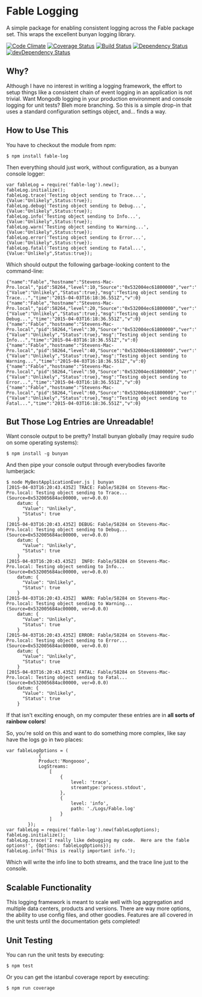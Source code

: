 Fable Logging
=============

A simple package for enabling consistent logging across the Fable package set.  This wraps the excellent bunyan logging library.

[![Code Climate](https://codeclimate.com/github/stevenvelozo/fable-log/badges/gpa.svg)](https://codeclimate.com/github/stevenvelozo/fable-log) [![Coverage Status](https://coveralls.io/repos/stevenvelozo/fable-log/badge.svg?branch=master)](https://coveralls.io/r/stevenvelozo/fable-log?branch=master) [![Build Status](https://travis-ci.org/stevenvelozo/fable-log.svg?branch=master)](https://travis-ci.org/stevenvelozo/fable-log) [![Dependency Status](https://david-dm.org/stevenvelozo/fable-log.svg)](https://david-dm.org/stevenvelozo/fable-log) [![devDependency Status](https://david-dm.org/stevenvelozo/fable-log/dev-status.svg)](https://david-dm.org/stevenvelozo/fable-log#info=devDependencies)

Why?
----

Although I have no interest in writing a logging framework, the effort to setup things like a consistent chain of event logging in an application is not trivial.  Want Mongodb logging in your production environment and console logging for unit tests?  Bleh more branching.  So this is a simple drop-in that uses a standard configuration settings object, and... finds a way.

How to Use This
---------------

You have to checkout the module from npm:

    $ npm install fable-log

Then everything should just work, without configuration, as a bunyan console logger:

    var fableLog = require('fable-log').new();
    fableLog.initialize();
    fableLog.trace('Testing object sending to Trace...',{Value:"Unlikely",Status:true});
    fableLog.debug('Testing object sending to Debug...',{Value:"Unlikely",Status:true});
    fableLog.info('Testing object sending to Info...',{Value:"Unlikely",Status:true});
    fableLog.warn('Testing object sending to Warning...',{Value:"Unlikely",Status:true});
    fableLog.error('Testing object sending to Error...',{Value:"Unlikely",Status:true});
    fableLog.fatal('Testing object sending to Fatal...',{Value:"Unlikely",Status:true});

Which should output the following garbage-looking content to the command-line:

	{"name":"Fable","hostname":"Stevens-Mac-Pro.local","pid":58264,"level":10,"Source":"0x532004ec61800000","ver":"0.0.0","datum":{"Value":"Unlikely","Status":true},"msg":"Testing object sending to Trace...","time":"2015-04-03T16:18:36.551Z","v":0}
	{"name":"Fable","hostname":"Stevens-Mac-Pro.local","pid":58264,"level":20,"Source":"0x532004ec61800000","ver":"0.0.0","datum":{"Value":"Unlikely","Status":true},"msg":"Testing object sending to Debug...","time":"2015-04-03T16:18:36.551Z","v":0}
	{"name":"Fable","hostname":"Stevens-Mac-Pro.local","pid":58264,"level":30,"Source":"0x532004ec61800000","ver":"0.0.0","datum":{"Value":"Unlikely","Status":true},"msg":"Testing object sending to Info...","time":"2015-04-03T16:18:36.551Z","v":0}
	{"name":"Fable","hostname":"Stevens-Mac-Pro.local","pid":58264,"level":40,"Source":"0x532004ec61800000","ver":"0.0.0","datum":{"Value":"Unlikely","Status":true},"msg":"Testing object sending to Warning...","time":"2015-04-03T16:18:36.551Z","v":0}
	{"name":"Fable","hostname":"Stevens-Mac-Pro.local","pid":58264,"level":50,"Source":"0x532004ec61800000","ver":"0.0.0","datum":{"Value":"Unlikely","Status":true},"msg":"Testing object sending to Error...","time":"2015-04-03T16:18:36.551Z","v":0}
	{"name":"Fable","hostname":"Stevens-Mac-Pro.local","pid":58264,"level":60,"Source":"0x532004ec61800000","ver":"0.0.0","datum":{"Value":"Unlikely","Status":true},"msg":"Testing object sending to Fatal...","time":"2015-04-03T16:18:36.551Z","v":0}

But Those Log Entries are Unreadable!
-------------

Want console output to be pretty?  Install bunyan globally (may require sudo on some operating systems):

    $ npm install -g bunyan

And then pipe your console output through everybodies favorite lumberjack:

    $ node MyBestApplicationEver.js | bunyan
    [2015-04-03T16:20:43.435Z] TRACE: Fable/58284 on Stevens-Mac-Pro.local: Testing object sending to Trace... (Source=0x532005684ac00000, ver=0.0.0)
        datum: {
          "Value": "Unlikely",
          "Status": true
        }
    [2015-04-03T16:20:43.435Z] DEBUG: Fable/58284 on Stevens-Mac-Pro.local: Testing object sending to Debug... (Source=0x532005684ac00000, ver=0.0.0)
        datum: {
          "Value": "Unlikely",
          "Status": true
        }
    [2015-04-03T16:20:43.435Z]  INFO: Fable/58284 on Stevens-Mac-Pro.local: Testing object sending to Info... (Source=0x532005684ac00000, ver=0.0.0)
        datum: {
          "Value": "Unlikely",
          "Status": true
        }
    [2015-04-03T16:20:43.435Z]  WARN: Fable/58284 on Stevens-Mac-Pro.local: Testing object sending to Warning... (Source=0x532005684ac00000, ver=0.0.0)
        datum: {
          "Value": "Unlikely",
          "Status": true
        }
    [2015-04-03T16:20:43.435Z] ERROR: Fable/58284 on Stevens-Mac-Pro.local: Testing object sending to Error... (Source=0x532005684ac00000, ver=0.0.0)
        datum: {
          "Value": "Unlikely",
          "Status": true
        }
    [2015-04-03T16:20:43.435Z] FATAL: Fable/58284 on Stevens-Mac-Pro.local: Testing object sending to Fatal... (Source=0x532005684ac00000, ver=0.0.0)
        datum: {
          "Value": "Unlikely",
          "Status": true
        }

If that isn't exciting enough, on my computer these entries are in __all sorts of rainbow colors__!

So, you're sold on this and want to do something more complex, like say have the logs go in two places:

	var fableLogOptions = (
	        	{
        		Product:'Mongoooo',
        		LogStreams:
        			[
        			    {
        			    	level: 'trace',
        			    	streamtype:'process.stdout',
        			    },
        			    {
        			    	level: 'info',
        			    	path: './Logs/Fable.log'
        			    }
        			]
        	});
    var fableLog = require('fable-log').new(fableLogOptions);
    fableLog.initialize();
    fableLog.trace('I really like debugging my code.  Here are the fable options!', {Options: fableLogOptions});
    fableLog.info('This is really important info.');

Which will write the info line to both streams, and the trace line just to the console.

Scalable Functionality
------------

This logging framework is meant to scale well with log aggregation and multiple data centers, products and versions.  There are way more options, the ability to use config files, and other goodies.  Features are all covered in the unit tests until the documentation gets completed!

Unit Testing
------------

You can run the unit tests by executing:

    $ npm test

Or you can get the istanbul coverage report by executing:

    $ npm run coverage